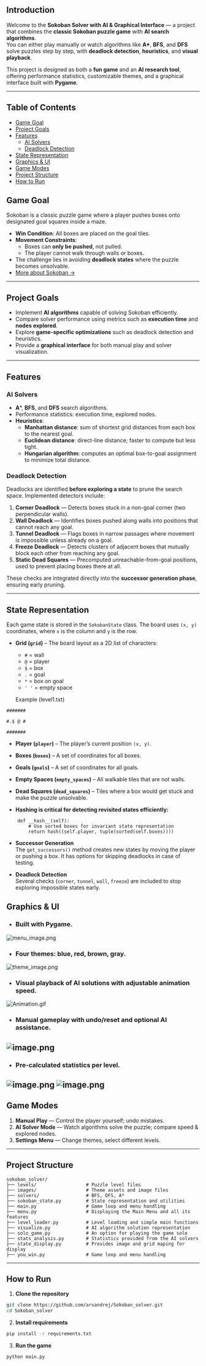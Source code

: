 ## Introduction  

Welcome to the **Sokoban Solver with AI & Graphical Interface** — a project that combines the **classic Sokoban puzzle game** with **AI search algorithms**.  
You can either play manually or watch algorithms like **A\***, **BFS**, and **DFS** solve puzzles step by step, with **deadlock detection**, **heuristics**, and **visual playback**.  

This project is designed as both a **fun game** and an **AI research tool**, offering performance statistics, customizable themes, and a graphical interface built with **Pygame**.  

---

## Table of Contents  

- [Game Goal](#game-goal)  
- [Project Goals](#project-goals)  
- [Features](#features)  
  - [AI Solvers](#ai-solvers)  
  - [Deadlock Detection](#deadlock-detection)  
- [State Representation](#state-representation)  
- [Graphics & UI](#graphics--ui)  
- [Game Modes](#game-modes)  
- [Project Structure](#project-structure)  
- [How to Run](#how-to-run)  

## Game Goal
Sokoban is a classic puzzle game where a player pushes boxes onto designated goal squares inside a maze.
- **Win Condition**: All boxes are placed on the goal tiles.
- **Movement Constraints**:
  - Boxes can **only be pushed**, not pulled.
  - The player cannot walk through walls or boxes.
- The challenge lies in avoiding **deadlock states** where the puzzle becomes unsolvable.
- [More about Sokoban →](https://en.wikipedia.org/wiki/Sokoban)

---

## Project Goals
- Implement **AI algorithms** capable of solving Sokoban efficiently.
- Compare solver performance using metrics such as **execution time** and **nodes explored**.
- Explore **game-specific optimizations** such as deadlock detection and heuristics.
- Provide a **graphical interface** for both manual play and solver visualization.

---

##  Features

### AI Solvers
- **A***, **BFS**, and **DFS** search algorithms.
- Performance statistics: execution time, explored nodes.
- **Heuristics**:
  - **Manhattan distance**: sum of shortest grid distances from each box to the nearest goal.
  - **Euclidean distance**: direct-line distance; faster to compute but less tight.
  - **Hungarian algorithm**: computes an optimal box-to-goal assignment to minimize total distance.

### Deadlock Detection
Deadlocks are identified **before exploring a state** to prune the search space. Implemented detectors include:
1. **Corner Deadlock** — Detects boxes stuck in a non-goal corner (two perpendicular walls).
2. **Wall Deadlock** — Identifies boxes pushed along walls into positions that cannot reach any goal.
3. **Tunnel Deadlock** — Flags boxes in narrow passages where movement is impossible unless already on a goal.
4. **Freeze Deadlock** — Detects clusters of adjacent boxes that mutually block each other from reaching any goal.
5. **Static Dead Squares** — Precomputed unreachable-from-goal positions, used to prevent placing boxes there at all.

These checks are integrated directly into the **successor generation phase**, ensuring early pruning.

---

## State Representation

Each game state is stored in the `SokobanState` class. The board uses `(x, y)` coordinates, where `x` is the column and `y` is the row.

- **Grid (`grid`)** – The board layout as a 2D list of characters:
  - `#` = wall  
  - `@` = player  
  - `$` = box  
  - `.` = goal  
  - `*` = box on goal  
  - `' '` = empty space
  
  Example (level1.txt)
```
#######

#.$ @ #

#######
```


- **Player (`player`)** – The player’s current position `(x, y)`.

- **Boxes (`boxes`)** – A set of coordinates for all boxes.

- **Goals (`goals`)** – A set of coordinates for all goals.

- **Empty Spaces (`empty_spaces`)** – All walkable tiles that are not walls.

- **Dead Squares (`dead_squares`)** – Tiles where a box would get stuck and make the puzzle unsolvable.

- **Hashing is critical for detecting revisited states efficiently:**
```
    def __hash__(self):
        # Use sorted boxes for invariant state representation
        return hash((self.player, tuple(sorted(self.boxes))))
```
- **Successor Generation**  
  The `get_successors()` method creates new states by moving the player or pushing a box. It has options for skipping deadlocks in case of testing.

- **Deadlock Detection**  
  Several checks (`corner`, `tunnel`, `wall`, `freeze`) are included to stop exploring impossible states early.



## Graphics & UI
- ### Built with **Pygame**.
![menu_image.png](images/menu_image.png)
- ### Four themes: blue, red, brown, gray.
![theme_image.png](images/theme_image.png)
- ### Visual playback of AI solutions with adjustable animation speed.
![Animation.gif](images/Animation.gif)
- ### Manual gameplay with undo/reset and optional AI assistance.
![image.png](images/image.png)
---
- ### Pre-calculated statistics per level.
![image.png](images/image_statistics.png)
![image.png](images/statistics_image.png)
---

##  Game Modes
1. **Manual Play** — Control the player yourself; undo mistakes.
2. **AI Solver Mode** — Watch algorithms solve the puzzle; compare speed & explored nodes.
3. **Settings Menu** — Change themes, select different levels.

---

## Project Structure
```
sokoban_solver/
├── levels/                  # Puzzle level files
├── images/                  # Theme assets and image files
├── solvers/                 # BFS, DFS, A*
├── sokoban_state.py         # State representation and utilities
├── main.py                  # Game loop and menu handling
├── menu.py                  # Displaying the Main Menu and all its features
├── level_loader.py          # Level loading and simple main functions
├── visualize.py             # AI algorithm solution representation
├── solo_game.py             # An option for playing the game solo 
├── stats_analysis.py        # Statistics provided from the AI solvers
├── state_display.py         # Provides image and grid maping for display
├── you_win.py               # Game loop and menu handling     
```

---
## How to Run

1. **Clone the repository**
```bash
git clone https://github.com/arsandrej/Sokoban_solver.git
cd Sokoban_solver
```

2. **Install requirements**
```bash
pip install -r requirements.txt
```

3. **Run the game**
```bash
python main.py
```